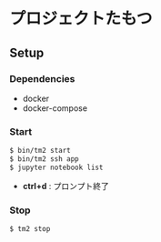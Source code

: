 # プロジェクトたもつ

## Setup

### Dependencies

- docker
- docker-compose

### Start

```sh
$ bin/tm2 start
$ bin/tm2 ssh app
$ jupyter notebook list
```

- **ctrl+d** : プロンプト終了

### Stop

```sh
$ tm2 stop
```